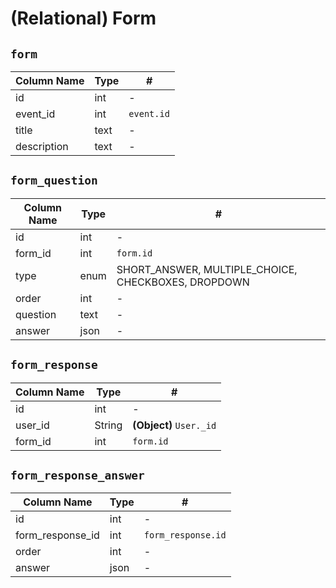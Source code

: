 # **(Relational)** Form

## `form`

| Column Name | Type | #          |
| ----------- | ---- | ---------- |
| id          | int  | -          |
| event_id    | int  | `event.id` |
| title       | text | -          |
| description | text | -          |

## `form_question`

| Column Name | Type | #                                                   |
| ----------- | ---- | --------------------------------------------------- |
| id          | int  | -                                                   |
| form_id     | int  | `form.id`                                           |
| type        | enum | SHORT_ANSWER, MULTIPLE_CHOICE, CHECKBOXES, DROPDOWN |
| order       | int  | -                                                   |
| question    | text | -                                                   |
| answer      | json | -                                                   |

## `form_response`

| Column Name | Type   | #                       |
| ----------- | ------ | ----------------------- |
| id          | int    | -                       |
| user_id     | String | **(Object)** `User._id` |
| form_id     | int    | `form.id`               |

## `form_response_answer`

| Column Name      | Type | #                  |
| ---------------- | ---- | ------------------ |
| id               | int  | -                  |
| form_response_id | int  | `form_response.id` |
| order            | int  | -                  |
| answer           | json | -                  |

